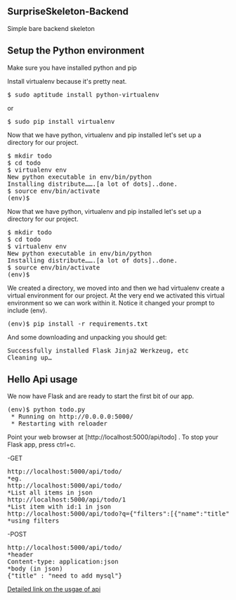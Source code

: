 ## SurpriseSkeleton-Backend
Simple bare backend skeleton


## Setup the Python environment
Make sure you have installed python and pip 

Install virtualenv because it's pretty neat.

<pre>$ sudo aptitude install python-virtualenv</pre>
or
<pre>$ sudo pip install virtualenv</pre>


Now that we have python, virtualenv and pip installed let's set up a directory for our project.
<pre>
$ mkdir todo
$ cd todo
$ virtualenv env
New python executable in env/bin/python
Installing distribute…….[a lot of dots]..done.
$ source env/bin/activate
(env)$
</pre>

Now that we have python, virtualenv and pip installed let's set up a directory for our project.
<pre>
$ mkdir todo
$ cd todo
$ virtualenv env
New python executable in env/bin/python
Installing distribute…….[a lot of dots]..done.
$ source env/bin/activate
(env)$
</pre>

We created a directory, we moved into and then we had virtualenv create a virtual environment for our project. At the very end we activated this virtual environment so we can work within it.  Notice it changed your prompt to include (env).

<pre>
(env)$ pip install -r requirements.txt
</pre>

And some downloading and unpacking you should get:

<pre>
Successfully installed Flask Jinja2 Werkzeug, etc
Cleaning up…
</pre>


## Hello Api usage 

We now have Flask and are ready to start the first bit of our app. 

<pre>
(env)$ python todo.py
 * Running on http://0.0.0.0:5000/
 * Restarting with reloader
</pre>

Point your web browser at [http://localhost:5000/api/todo] . To stop your Flask app, press ctrl+c.

-GET
<pre>
http://localhost:5000/api/todo/<id>
*eg.
http://localhost:5000/api/todo/
*List all items in json
http://localhost:5000/api/todo/1
*List item with id:1 in json
http://localhost:5000/api/todo?q={"filters":[{"name":"title","op":"eq","val":"come on bitch"}]}
*using filters
</pre>

-POST
<pre>
http://localhost:5000/api/todo/
*header
Content-type: application:json
*body (in json)
{"title" : "need to add mysql"}
</pre>

[Detailed link on the usgae of api](https://flask-restless.readthedocs.org/)




